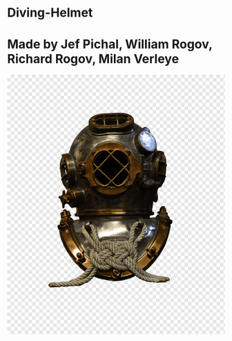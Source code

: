 # Diving-Helmet
<h1>Made by Jef Pichal, William Rogov, Richard Rogov, Milan Verleye</h1>
<img src="./diving-helmet.png" alt="diving helmet">

